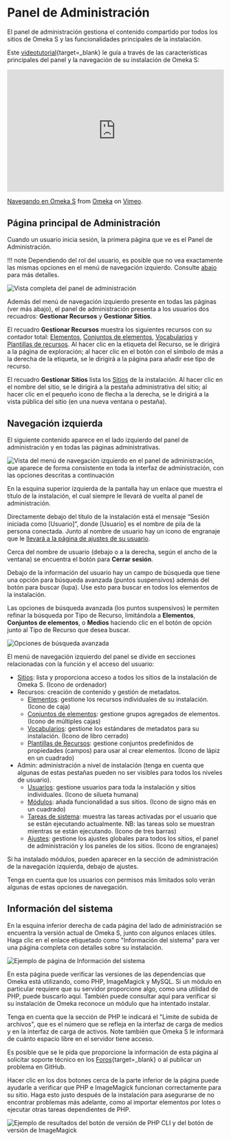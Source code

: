# Panel de Administración

El panel de administración gestiona el contenido compartido por todos los sitios de Omeka S y las funcionalidades principales de la instalación.

Este [videotutorial](https://vimeo.com/455708039){target=_blank} le guía a través de las características principales del panel y la navegación de su instalación de Omeka S:

<div style="padding:56.25% 0 0 0;position:relative;"><iframe src="https://player.vimeo.com/video/455708039?h=438143f0d3" style="position:absolute;top:0;left:0;width:100%;height:100%;" frameborder="0" allow="autoplay; fullscreen; picture-in-picture" allowfullscreen></iframe></div><script src="https://player.vimeo.com/api/player.js"></script>
<p><a href="https://vimeo.com/455708039">Navegando en Omeka S</a> from <a href="https://vimeo.com/omeka">Omeka</a> on <a href="https://vimeo.com">Vimeo</a>.</p>

## Página principal de Administración

Cuando un usuario inicia sesión, la primera página que ve es el Panel de Administración.

!!! note
	Dependiendo del rol del usuario, es posible que no vea exactamente las mismas opciones en el menú de navegación izquierdo. Consulte [abajo](#navegación-izquierda) para más detalles.

![Vista completa del panel de administración](files/admindashfullview.png)

Además del menú de navegación izquierdo presente en todas las páginas (ver más abajo), el panel de administración presenta a los usuarios dos recuadros: **Gestionar Recursos** y **Gestionar Sitios**.

El recuadro **Gestionar Recursos** muestra los siguientes recursos con su contador total: [Elementos](content/items.md), [Conjuntos de elementos](content/item-sets.md), [Vocabularios](content/vocabularies.md) y [Plantillas de recursos](content/resource-template.md). Al hacer clic en la etiqueta del Recurso, se le dirigirá a la página de exploración; al hacer clic en el botón con el símbolo de más a la derecha de la etiqueta, se le dirigirá a la página para añadir ese tipo de recurso.

El recuadro **Gestionar Sitios** lista los [Sitios](sites/index.md) de la instalación. Al hacer clic en el nombre del sitio, se le dirigirá a la pestaña administrativa del sitio; al hacer clic en el pequeño icono de flecha a la derecha, se le dirigirá a la vista pública del sitio (en una nueva ventana o pestaña).

## Navegación izquierda

El siguiente contenido aparece en el lado izquierdo del panel de administración y en todas las páginas administrativas.

![Vista del menú de navegación izquierdo en el panel de administración, que aparece de forma consistente en toda la interfaz de administración, con las opciones descritas a continuación](files/leftnav.png)

En la esquina superior izquierda de la pantalla hay un enlace que muestra el título de la instalación, el cual siempre le llevará de vuelta al panel de administración.

Directamente debajo del título de la instalación está el mensaje “Sesión iniciada como [Usuario]”, donde [Usuario] es el nombre de pila de la persona conectada. Junto al nombre de usuario hay un icono de engranaje que le [llevará a la página de ajustes de su usuario](admin/users.md#user-settings).

Cerca del nombre de usuario (debajo o a la derecha, según el ancho de la ventana) se encuentra el botón para **Cerrar sesión**.

Debajo de la información del usuario hay un campo de búsqueda que tiene una opción para búsqueda avanzada (puntos suspensivos) además del botón para buscar (lupa). Use esto para buscar en todos los elementos de la instalación.

Las opciones de búsqueda avanzada (los puntos suspensivos) le permiten refinar la búsqueda por Tipo de Recurso, limitándola a **Elementos**, **Conjuntos de elementos**, o **Medios** haciendo clic en el botón de opción junto al Tipo de Recurso que desea buscar.

![Opciones de búsqueda avanzada](files/search.png)

El menú de navegación izquierdo del panel se divide en secciones relacionadas con la función y el acceso del usuario:

- [Sitios](sites/index.md): lista y proporciona acceso a todos los sitios de la instalación de Omeka S. (Icono de ordenador)
- Recursos: creación de contenido y gestión de metadatos.
    - [Elementos](content/items.md): gestione los recursos individuales de su instalación. (Icono de caja)
    - [Conjuntos de elementos](content/item-sets.md): gestione grupos agregados de elementos. (Icono de múltiples cajas)
    - [Vocabularios](content/vocabularies.md): gestione los estándares de metadatos para su instalación. (Icono de libro cerrado)
    - [Plantillas de Recursos](content/resource-template.md): gestione conjuntos predefinidos de propiedades (campos) para usar al crear elementos. (Icono de lápiz en un cuadrado)
- Admin: administración a nivel de instalación (tenga en cuenta que algunas de estas pestañas pueden no ser visibles para todos los niveles de usuario).
    - [Usuarios](admin/users.md): gestione usuarios para toda la instalación y sitios individuales. (Icono de silueta humana)
    - [Módulos](modules/index.md): añada funcionalidad a sus sitios. (Icono de signo más en un cuadrado)
    - [Tareas de sistema](admin/jobs.md): muestra las tareas activadas por el usuario que se están ejecutando actualmente. NB: las tareas solo se muestran mientras se están ejecutando. (Icono de tres barras)
    - [Ajustes](admin/settings.md): gestione los ajustes globales para todos los sitios, el panel de administración y los paneles de los sitios. (Icono de engranajes)

Si ha instalado módulos, pueden aparecer en la sección de administración de la navegación izquierda, debajo de ajustes.

Tenga en cuenta que los usuarios con permisos más limitados solo verán algunas de estas opciones de navegación.

## Información del sistema

En la esquina inferior derecha de cada página del lado de administración se encuentra la versión actual de Omeka S, junto con algunos enlaces útiles. Haga clic en el enlace etiquetado como "Información del sistema" para ver una página completa con detalles sobre su instalación.

![Ejemplo de página de Información del sistema](files/systeminfo.png)

En esta página puede verificar las versiones de las dependencias que Omeka está utilizando, como PHP, ImageMagick y MySQL. Si un módulo en particular requiere que su servidor proporcione algo, como una utilidad de PHP, puede buscarlo aquí. También puede consultar aquí para verificar si su instalación de Omeka reconoce un módulo que ha intentado instalar.

Tenga en cuenta que la sección de PHP le indicará el "Límite de subida de archivos", que es el número que se refleja en la interfaz de carga de medios y en la interfaz de carga de activos. Note también que Omeka S le informará de cuánto espacio libre en el servidor tiene acceso.

Es posible que se le pida que proporcione la información de esta página al solicitar soporte técnico en los [Foros](https://forum.omeka.org/){target=_blank} o al publicar un problema en GitHub.

Hacer clic en los dos botones cerca de la parte inferior de la página puede ayudarle a verificar que PHP e ImageMagick funcionan correctamente para su sitio. Haga esto justo después de la instalación para asegurarse de no encontrar problemas más adelante, como al importar elementos por lotes o ejecutar otras tareas dependientes de PHP.

![Ejemplo de resultados del botón de versión de PHP CLI y del botón de versión de ImageMagick](files/systeminfo_buttons.png)